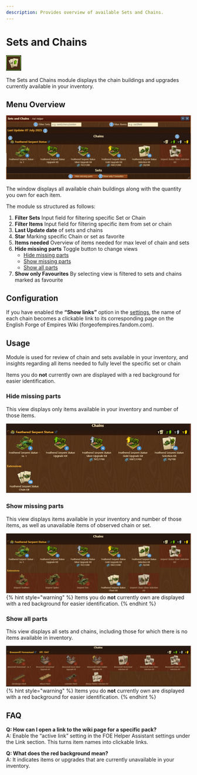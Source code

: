 ```yaml
---
description: Provides overview of available Sets and Chains.
---
```


# Sets and Chains

![Icon](./.images/icon.png)

The Sets and Chains module displays the chain buildings and upgrades currently available in your inventory.

## Menu Overview

![Structure](./.images/menu-layout.png)

The window displays all available chain buildings along with the quantity you own for each item.

The module ss structured as follows:
1. **Filter Sets** Input field for filtering specific Set or Chain
2. **Filter Items** Input field for filtering specific item from set or chain
3. **Last Update date** of sets and chains
4. **Star** Marking specific Chain or set as favorite
5. **Items needed** Overview of items needed for max level of chain and sets
6. **Hide missing parts** Toggle button to change views
    - [Hide missing parts](#hide-missing-parts)
    - [Show missing parts](#show-missing-parts)
    - [Show all parts](#show-all-parts)
7. **Show only Favourites** By selecting view is filtered to sets and chains marked as favourite

## Configuration

If you have enabled the **“Show links”** option in the [settings](/en/module/settings/README.md), the name of each chain becomes a clickable link to its corresponding page on the English Forge of Empires Wiki (forgeofempires.fandom.com).

## Usage

Module is used for review of chain and sets available in your inventory, and insights regarding all items needed to fully level the specific set or chain

Items you do **not** currently own are displayed with a red background for easier identification.

### Hide missing parts

This view displays only items available in your inventory and number of those items.

![Hide missing parts view](./.images/hide-missing.png)
### Show missing parts

This view displays items available in your inventory and number of those items, as well as unavailable items of observed chain or set.

![Show missing parts](./.images/show-missing.png)
{% hint style="warning" %}
Items you do **not** currently own are displayed with a red background for easier identification.
{% endhint %}
### Show all parts

This view displays all sets and chains, including those for which there is no items available in inventory.

![Show all parts](./.images/show-all.png)
{% hint style="warning" %}
Items you do **not** currently own are displayed with a red background for easier identification.
{% endhint %}

## FAQ

**Q: How can I open a link to the wiki page for a specific pack?**<br>
A: Enable the “active link” setting in the FOE Helper Assistant settings under the Link section. This turns item names into clickable links.

**Q: What does the red background mean?**<br>
A: It indicates items or upgrades that are currently unavailable in your inventory.